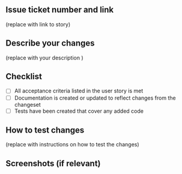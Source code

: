 ## Issue ticket number and link

(replace with link to story)

## Describe your changes

(replace with your description )

## Checklist

- [ ] All acceptance criteria listed in the user story is met
- [ ] Documentation is created or updated to reflect changes from the changeset
- [ ] Tests have been created that cover any added code

## How to test changes

(replace with instructions on how to test the changes)

## Screenshots (if relevant)
